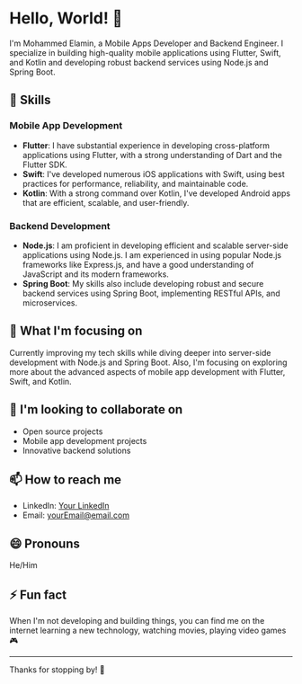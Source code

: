# Hello, World! 👋

I'm Mohammed Elamin, a  Mobile Apps Developer and Backend Engineer. I specialize in building high-quality mobile applications using Flutter, Swift, and Kotlin and developing robust backend services using Node.js and Spring Boot.

## 🚀 Skills

### Mobile App Development
- **Flutter**: I have substantial experience in developing cross-platform applications using Flutter, with a strong understanding of Dart and the Flutter SDK.
- **Swift**: I've developed numerous iOS applications with Swift, using best practices for performance, reliability, and maintainable code.
- **Kotlin**: With a strong command over Kotlin, I've developed Android apps that are efficient, scalable, and user-friendly.

### Backend Development
- **Node.js**: I am proficient in developing efficient and scalable server-side applications using Node.js. I am experienced in using popular Node.js frameworks like Express.js, and have a good understanding of JavaScript and its modern frameworks.
- **Spring Boot**: My skills also include developing robust and secure backend services using Spring Boot, implementing RESTful APIs, and microservices.

## 🌱 What I'm focusing on

Currently improving my tech skills while diving deeper into server-side development with Node.js and Spring Boot. Also, I'm focusing on exploring more about the advanced aspects of mobile app development with Flutter, Swift, and Kotlin.

## 👯 I'm looking to collaborate on

- Open source projects
- Mobile app development projects
- Innovative backend solutions

## 📫 How to reach me

- LinkedIn: [Your LinkedIn](https://www.linkedin.com/in/mohammed-elamin-156163163/)
- Email: [yourEmail@email.com](mohammedelamin21.me@gmail.com)

## 😄 Pronouns

He/Him

## ⚡ Fun fact

When I'm not developing and building things, you can find me on the internet learning a new technology, watching movies, playing video games 🎮

---

Thanks for stopping by! 💙
